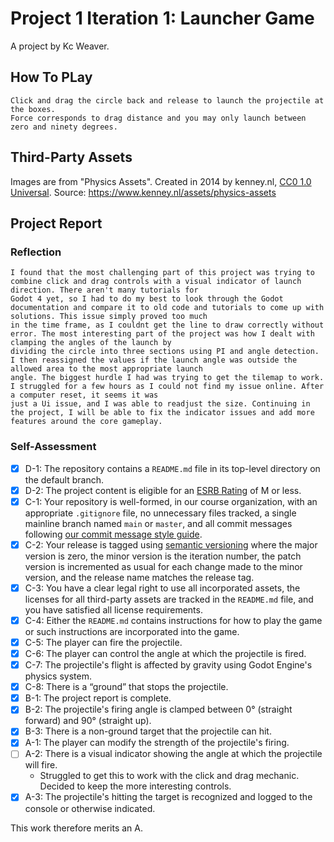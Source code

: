 # Project 1 Iteration 1: Launcher Game
A project by Kc Weaver.

## How To PLay
    Click and drag the circle back and release to launch the projectile at the boxes.
    Force corresponds to drag distance and you may only launch between zero and ninety degrees.



## Third-Party Assets



Images are from "Physics Assets". Created in 2014 by kenney.nl,
[CC0 1.0 Universal](http://creativecommons.org/publicdomain/zero/1.0/). Source:
https://www.kenney.nl/assets/physics-assets



## Project Report

### Reflection
    I found that the most challenging part of this project was trying to combine click and drag controls with a visual indicator of launch direction. There aren't many tutorials for
    Godot 4 yet, so I had to do my best to look through the Godot documentation and compare it to old code and tutorials to come up with solutions. This issue simply proved too much
    in the time frame, as I couldnt get the line to draw correctly without error. The most interesting part of the project was how I dealt with clamping the angles of the launch by
    dividing the circle into three sections using PI and angle detection. I then reassigned the values if the launch angle was outside the allowed area to the most appropriate launch
    angle. The biggest hurdle I had was trying to get the tilemap to work. I struggled for a few hours as I could not find my issue online. After a computer reset, it seems it was
    just a Ui issue, and I was able to readjust the size. Continuing in the project, I will be able to fix the indicator issues and add more features around the core gameplay. 

### Self-Assessment

- [X] D-1: The repository contains a <code>README.md</code> file in its top-level directory on the default branch.
- [X] D-2: The project content is eligible for an <a href="https://www.esrb.org/ratings-guide/">ESRB Rating</a> of M or less.
- [X] C-1: Your repository is well-formed, in our course organization, with an appropriate <code>.gitignore</code> file, no unnecessary files tracked, a single mainline branch named <code>main</code> or <code>master</code>, and all commit messages following <a href="https://cbea.ms/git-commit/">our commit message style guide</a>.
- [X] C-2: Your release is tagged using <a href="https://semver.org/">semantic versioning</a> where the major version is zero, the minor version is the iteration number, the patch version is incremented as usual for each change made to the minor version, and the release name matches the release tag.
- [X] C-3: You have a clear legal right to use all incorporated assets, the licenses for all third-party assets are tracked in the <code>README.md</code> file, and you have satisfied all license requirements.
- [X] C-4: Either the <code>README.md</code> contains instructions for how to play the game or such instructions are incorporated into the game.
- [X] C-5: The player can fire the projectile.
- [X] C-6: The player can control the angle at which the projectile is fired.
- [X] C-7: The projectile's flight is affected by gravity using Godot Engine's physics system.
- [X] C-8: There is a &ldquo;ground&rdquo; that stops the projectile.
- [X] B-1: The project report is complete.
- [X] B-2: The projectile's firing angle is clamped between 0&deg; (straight forward) and 90&deg; (straight up).
- [X] B-3: There is a non-ground target that the projectile can hit.
- [X] A-1: The player can modify the strength of the projectile's firing.
- [ ] A-2: There is a visual indicator showing the angle at which the projectile will fire.
    - Struggled to get this to work with the click and drag mechanic. Decided to keep the more interesting controls. 
- [X] A-3: The projectile's hitting the target is recognized and logged to the console or otherwise indicated.

This work therefore merits an A. 
